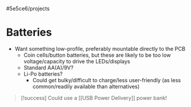 #5e5ce6/projects 

# Batteries

- Want something low-profile, preferably mountable directly to the PCB
	- Coin cells/button batteries, but these are likely to be too low voltage/capacity to drive the LEDs/displays
	- Standard AA(A)/9V?
	- Li-Po batteries?
		- Could get bulky/difficult to charge/less user-friendly (as less common/readily available than alternatives)

> [!success]
> Could use a [[USB Power Delivery]] power bank!

